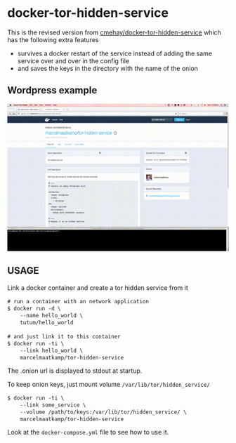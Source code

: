 # docker-tor-hidden-service

This is the revised version from [cmehay/docker-tor-hidden-service](https://github.com/cmehay/docker-tor-hidden-service) which has the following extra features
 * survives a docker restart of the service instead of adding the same service over and over in the config file
 * and saves the keys in the directory with the name of the onion

## Wordpress example
![wordpress as hidden service](assets/tor-hidden-service-wordpress.gif)

## USAGE
Link a docker container and create a tor hidden service from it
```
# run a container with an network application
$ docker run -d \
    --name hello_world \
    tutum/hello_world

# and just link it to this container
$ docker run -ti \
    --link hello_world \
    marcelmaatkamp/tor-hidden-service
```
The .onion url is displayed to stdout at startup.

To keep onion keys, just mount volume `/var/lib/tor/hidden_service/`
```
$ docker run -ti \
    --link some_service \
    --volume /path/to/keys:/var/lib/tor/hidden_service/ \
    marcelmaatkamp/tor-hidden-service
```

Look at the `docker-compose.yml` file to see how to use it.
